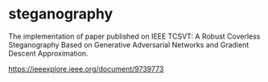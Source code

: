 # steganography
The implementation of paper published on IEEE TCSVT: A Robust Coverless Steganography Based on Generative Adversarial Networks and Gradient Descent Approximation.

https://ieeexplore.ieee.org/document/9739773

